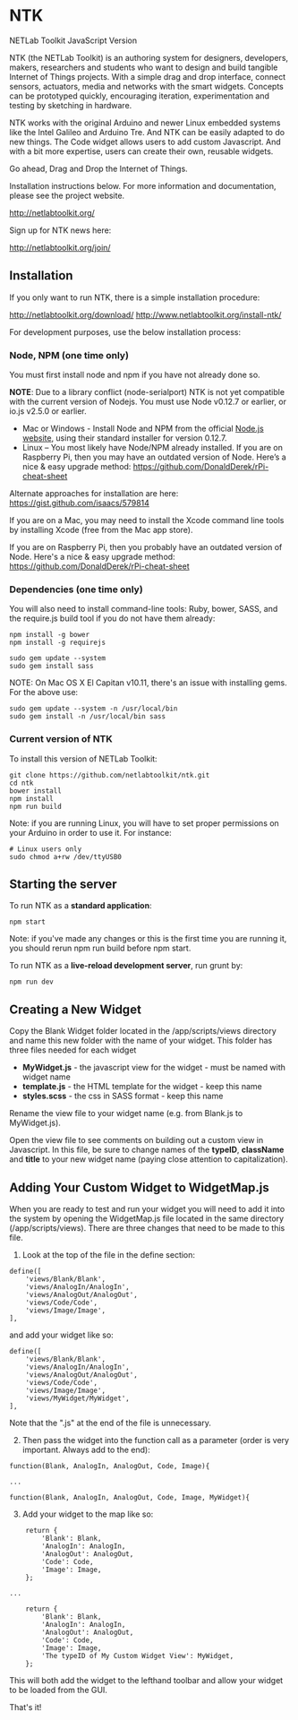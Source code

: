 NTK
=============

NETLab Toolkit JavaScript Version

NTK (the NETLab Toolkit) is an authoring system for designers, developers, makers, researchers and students who want to design and build tangible Internet of Things projects. With a simple drag and drop interface, connect sensors, actuators, media and networks with the smart widgets. Concepts can be prototyped quickly, encouraging iteration, experimentation and testing by sketching in hardware.

NTK works with the original Arduino and newer Linux embedded systems like the Intel Galileo and Arduino Tre. And NTK can be easily adapted to do new things. The Code widget allows users to add custom Javascript. And with a bit more expertise, users can create their own, reusable widgets.

Go ahead, Drag and Drop the Internet of Things.

Installation instructions below. For more information and documentation, please see the project website.

<http://netlabtoolkit.org/>

Sign up for NTK news here:

<http://netlabtoolkit.org/join/>

Installation
---------------------

If you only want to run NTK, there is a simple installation procedure:

<http://netlabtoolkit.org/download/>
<http://www.netlabtoolkit.org/install-ntk/>

For development purposes, use the below installation process:

### Node, NPM (one time only)

You must first install node and npm if you have not already done so. 

**NOTE**: Due to a library conflict (node-serialport) NTK is not yet compatible with the current version of Nodejs. You must use Node v0.12.7 or earlier, or io.js v2.5.0 or earlier.

* Mac or Windows - Install Node and NPM from the official [Node.js website](http://nodejs.org/en/blog/release/v0.12.7/), using their standard installer for version 0.12.7.
* Linux – You most likely have Node/NPM already installed. If you are on Raspberry Pi, then you may have an outdated version of Node. Here’s a nice & easy upgrade method: https://github.com/DonaldDerek/rPi-cheat-sheet

Alternate approaches for installation are here: https://gist.github.com/isaacs/579814

If you are on a Mac, you may need to install the Xcode command line tools by installing Xcode (free from the Mac app store).

If you are on Raspberry Pi, then you probably have an outdated version of Node. Here's a nice & easy upgrade method: https://github.com/DonaldDerek/rPi-cheat-sheet

### Dependencies (one time only)

You will also need to install command-line tools: Ruby, bower, SASS, and the require.js build tool if you do not have them already:
```
npm install -g bower
npm install -g requirejs

sudo gem update --system
sudo gem install sass
```
NOTE: On Mac OS X El Capitan v10.11, there's an issue with installing gems. For the above use:
```
sudo gem update --system -n /usr/local/bin
sudo gem install -n /usr/local/bin sass
```
### Current version of NTK

To install this version of NETLab Toolkit:
```
git clone https://github.com/netlabtoolkit/ntk.git
cd ntk
bower install
npm install
npm run build
```
Note: if you are running Linux, you will have to set proper permissions on your Arduino in order to use it.
For instance:
```
# Linux users only
sudo chmod a+rw /dev/ttyUSB0
```

Starting the server
---------------------
To run NTK as a **standard application**:

```
npm start
```
Note: if you've made any changes or this is the first time you are running it, you should rerun npm run build before npm start.

To run NTK as a **live-reload development server**, run grunt by:
```
npm run dev
```

Creating a New Widget
---------------------
Copy the Blank Widget folder located in the /app/scripts/views directory and name this new folder with the name of your widget. This folder has three files needed for each widget

*   **MyWidget.js** - the javascript view for the widget - must be named with widget name
*   **template.js** - the HTML template for the widget - keep this name
*   **styles.scss** - the css in SASS format - keep this name

Rename the view file to your widget name (e.g. from Blank.js to MyWidget.js).

Open the view file to see comments on building out a custom view in Javascript. In this file, be sure to change names of the **typeID**, **className** and **title** to your new widget name (paying close attention to capitalization).

Adding Your Custom Widget to WidgetMap.js
------------------------
When you are ready to test and run your widget you will need to add it into the system by opening the WidgetMap.js file located in the same directory (/app/scripts/views). There are three changes that need to be made to this file.

1) Look at the top of the file in the define section:
```
define([
	'views/Blank/Blank',
	'views/AnalogIn/AnalogIn',
	'views/AnalogOut/AnalogOut',
	'views/Code/Code',
	'views/Image/Image',
],
```
and add your widget like so:
```
define([
	'views/Blank/Blank',
	'views/AnalogIn/AnalogIn',
	'views/AnalogOut/AnalogOut',
	'views/Code/Code',
	'views/Image/Image',
	'views/MyWidget/MyWidget',
],
```
Note that the ".js" at the end of the file is unnecessary.

2) Then pass the widget into the function call as a parameter (order is very important. Always add to the end):
```
function(Blank, AnalogIn, AnalogOut, Code, Image){

...

function(Blank, AnalogIn, AnalogOut, Code, Image, MyWidget){
```

3) Add your widget to the map like so:
```
	return {
		'Blank': Blank,
		'AnalogIn': AnalogIn,
		'AnalogOut': AnalogOut,
		'Code': Code,
		'Image': Image,
	};

...

	return {
		'Blank': Blank,
		'AnalogIn': AnalogIn,
		'AnalogOut': AnalogOut,
		'Code': Code,
		'Image': Image,
		'The typeID of My Custom Widget View': MyWidget,
	};
```

This will both add the widget to the lefthand toolbar and allow your widget to be loaded from the GUI.

That's it!
